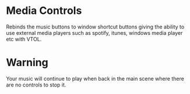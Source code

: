 # Media Controls

Rebinds the music buttons to window shortcut buttons giving the ability to use external media players such as spotify, itunes, windows media player etc with VTOL. 

# Warning
Your music will continue to play when back in the main scene where there are no controls to stop it.